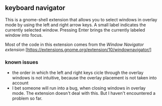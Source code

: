 
## keyboard navigator

This is a gnome-shell extension that allows you to select windows in overlay mode by using the left and right arrow keys. A small label indicates the currently selected window. Pressing Enter brings the currently labeled window into focus.

Most of the code in this extension comes from the _Window Navigator extension_ [https://extensions.gnome.org/extension/10/windownavigator/]


### known issues

* the order in which the left and right keys cicle through the overlay windows is not intuitive, because the overlay placement is not taken into account
* I bet someone will run into a bug, when closing windows in overlay mode. The extension doesn't deal with this. But I haven't encountered a problem so far.


